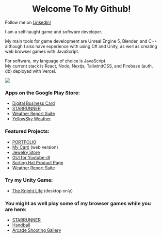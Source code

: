 <h1 style="text-align: center">Welcome To My Github!</h2>

Follow me on <a href="www.linkedin.com/comm/mynetwork/discovery-see-all?usecase=PEOPLE_FOLLOWS&followMember=jaredhooker">LinkedIn!</a>

<p>I am a self-taught game and software developer.</p><p>My main tools for game development are Unreal Engine 5, Blender, and C++ although I also have experience with using C# and Unity, as well as creating web browser games with JavaScript.</p>
<p>For software, my language of choice is JavaScript.<br> My current stack is React, Node, Nextjs, TailwindCSS, and Firebase (auth, db) deployed with Vercel.</p> 
 <a href="https://skillicons.dev">
 <img src="https://skillicons.dev/icons?i=unreal,unity,blender,github,vscode,netlify,nodejs,react,nextjs,tailwind,firebase,vercel&perline=6" />
 </a>
<h3>Apps on the Google Play Store:</h3>
<ul>
<li>
<a href="https://play.google.com/store/apps/details?id=card.digitalbusinesscard" target="">Digital Business Card</a>
</li>
<li>
<a href="https://play.google.com/store/apps/details?id=runner.starrunner" target="">STARRUNNER</a>
</li>
<li>
<a href="https://play.google.com/store/apps/details?id=weatherreport.suite" target="">Weather Report Suite</a>
</li>
<li>
<a href="https://play.google.com/store/apps/details?id=weather.yellowsky" target="">YellowSky Weather</a>
</li>
</ul>
<h3>Featured Projects:</h3>
<ul>
 <li>
<a href="https://jaredsportfolio.netlify.app" target="">PORTFOLIO</a>
</li>
 <li>
<a href="https://next-mycard.vercel.app" target="">My Card</a> (web version)
</li>
<li>
 <a href="https://next-jewelry.vercel.app" target="">Jewelry Store</a>
 </li>
<li>
<a href="https://jrh89.GitHub.io/FMDownloadPage" target="">GUI for Youtube-dl</a>
</li>
<li>
<a href="https://jrh89.github.io/SHDownloadPage/" target="">Sorting Hat Product Page</a>
</li>
<li>
<a href="https://jrh89.github.io/WeatherReportSuite" target="">Weather Report Suite</a>
</li>
</ul>

<h3>Try my Unity Game:</h3>
<ul>
<li>
<a href="https://jrh89.itch.io/the-knight-life" target="">The Knight Life</a> (desktop only)
</li>
</ul>

<h3>You might as well play some of my browser games while you are here:</h3>
<ul>
<li>
<a href="https://jaredsportfolio.netlify.app/runner.html" target="">STARRUNNER</a>
</li>
<li>
<a href="https://jaredsportfolio.netlify.app/pong" target="">Handball</a>
</li>
<li>
<a href="https://jaredsportfolio.netlify.app/shooter" target="">Arcade Shooting Gallery</a>
</li>
</ul>
